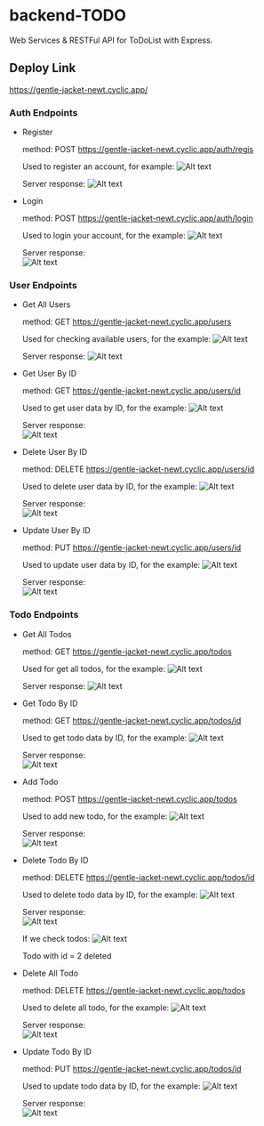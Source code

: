 # backend-TODO

Web Services & RESTFul API for ToDoList with Express.

## Deploy Link

https://gentle-jacket-newt.cyclic.app/

### Auth Endpoints

* Register

    method: POST 
    https://gentle-jacket-newt.cyclic.app/auth/regis

    Used to register an account, for example:
    ![Alt text](img/image-auth-regis.png)

    Server response:
    ![Alt text](img/image-regis-messages.png)


* Login

    method: POST
    https://gentle-jacket-newt.cyclic.app/auth/login

    Used to login your account, for the example:
    ![Alt text](img/image-auth-regis.png)

    Server response: <br />
    ![Alt text](img/image-login-messages.png)

### User Endpoints

* Get All Users

    method: GET
    https://gentle-jacket-newt.cyclic.app/users

    Used for checking available users, for the example:
    ![Alt text](img/image-users-get.png)

    Server response:
    ![Alt text](img/image-usersGET-response.png)

* Get User By ID

    method: GET
    https://gentle-jacket-newt.cyclic.app/users/id

    Used to get user data by ID, for the example:
    ![Alt text](img/image-usersGET-response.png)

    Server response: <br />
    ![Alt text](img/image-responsUser3.png)

* Delete User By ID

    method: DELETE
    https://gentle-jacket-newt.cyclic.app/users/id

    Used to delete user data by ID, for the example:
    ![Alt text](img/image-delete.png)

    Server response: <br />
    ![Alt text](img/image-responsDelete.png)

* Update User By ID

    method: PUT
    https://gentle-jacket-newt.cyclic.app/users/id

    Used to update user data by ID, for the example:
    ![Alt text](img/image-UpdatePUT.png)

    Server response: <br />
    ![Alt text](img/image-responseUPDATE.png)


### Todo Endpoints

* Get All Todos

    method: GET
    https://gentle-jacket-newt.cyclic.app/todos

    Used for get all todos, for the example:
    ![Alt text](img/image-GET-Usealltodos.png)

    Server response:
    ![Alt text](img/image-ResponseTODOS-Getall.png)

* Get Todo By ID

    method: GET
    https://gentle-jacket-newt.cyclic.app/todos/id

    Used to get todo data by ID, for the example:
    ![Alt text](img/image-gettodo-BYID.png/)

    Server response: <br />
    ![Alt text](img/image-RESPONS-gettodo-BYID.png)

* Add Todo

    method: POST
    https://gentle-jacket-newt.cyclic.app/todos

    Used to add new todo, for the example:
    ![Alt text](img/image-TODOS-UPDATE.png)

    Server response: <br />
    ![Alt text](img/image-RESPONS-todos-update.png)

* Delete Todo By ID

    method: DELETE
    https://gentle-jacket-newt.cyclic.app/todos/id

    Used to delete todo data by ID, for the example:
    ![Alt text](img/DELETE-todos.png)

    Server response: <br />
    ![Alt text](img/RESPONSE-delete-todoss.png)

    If we check todos:
    ![Alt text](img/CEK-TODOS%20AFTER%20DELETE.png)

    Todo with id = 2 deleted

* Delete All Todo

    method: DELETE
     https://gentle-jacket-newt.cyclic.app/todos

    Used to delete all todo, for the example:
    ![Alt text](img/deletALL-todos.png)

    Server response: <br />
    ![Alt text](img/RESPONSE-deletALL.png)

* Update Todo By ID

    method: PUT
    https://gentle-jacket-newt.cyclic.app/todos/id

    Used to update todo data by ID, for the example:
    ![Alt text](img/image-26.png)

    Server response: <br />
    ![Alt text](img/image-27.png)